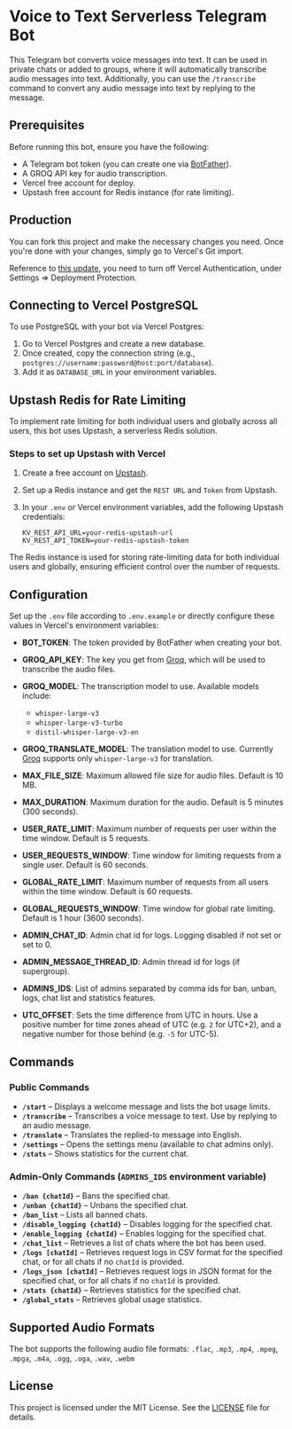 # Voice to Text Serverless Telegram Bot

This Telegram bot converts voice messages into text. It can be used in private chats or added to groups, where it will automatically transcribe audio messages into text. Additionally, you can use the `/transcribe` command to convert any audio message into text by replying to the message.

## Prerequisites

Before running this bot, ensure you have the following:

- A Telegram bot token (you can create one via [BotFather](https://core.telegram.org/bots#botfather)).
- A GROQ API key for audio transcription.
- Vercel free account for deploy.
- Upstash free account for Redis instance (for rate limiting).

## Production

You can fork this project and make the necessary changes you need. Once you're done with your changes, simply go to Vercel's Git import.

Reference to [this update](https://vercel.com/docs/security/deployment-protection#migrating-to-standard-protection), you need to turn off Vercel Authentication, under Settings => Deployment Protection.

## Connecting to Vercel PostgreSQL

To use PostgreSQL with your bot via Vercel Postgres:

1. Go to Vercel Postgres and create a new database.
2. Once created, copy the connection string (e.g., `postgres://username:password@host:port/database`).
3. Add it as `DATABASE_URL` in your environment variables.

## Upstash Redis for Rate Limiting

To implement rate limiting for both individual users and globally across all users, this bot uses Upstash, a serverless Redis solution.

### Steps to set up Upstash with Vercel

1. Create a free account on [Upstash](https://upstash.com/).
2. Set up a Redis instance and get the `REST URL` and `Token` from Upstash.
3. In your `.env` or Vercel environment variables, add the following Upstash credentials:

   ```env
   KV_REST_API_URL=your-redis-upstash-url
   KV_REST_API_TOKEN=your-redis-upstash-token
   ```

The Redis instance is used for storing rate-limiting data for both individual users and globally, ensuring efficient control over the number of requests.

## Configuration

Set up the `.env` file according to `.env.example` or directly configure these values in Vercel's environment variables:

- **BOT_TOKEN**: The token provided by BotFather when creating your bot.
- **GROQ_API_KEY**: The key you get from [Groq](https://groq.com/), which will be used to transcribe the audio files.
- **GROQ_MODEL**: The transcription model to use. Available models include:

  - `whisper-large-v3`
  - `whisper-large-v3-turbo`
  - `distil-whisper-large-v3-en`

- **GROQ_TRANSLATE_MODEL**: The translation model to use. Currently [Groq](https://groq.com/) supports only `whisper-large-v3` for translation.
- **MAX_FILE_SIZE**: Maximum allowed file size for audio files. Default is 10 MB.
- **MAX_DURATION**: Maximum duration for the audio. Default is 5 minutes (300 seconds).
- **USER_RATE_LIMIT**: Maximum number of requests per user within the time window. Default is 5 requests.
- **USER_REQUESTS_WINDOW**: Time window for limiting requests from a single user. Default is 60 seconds.
- **GLOBAL_RATE_LIMIT**: Maximum number of requests from all users within the time window. Default is 60 requests.
- **GLOBAL_REQUESTS_WINDOW**: Time window for global rate limiting. Default is 1 hour (3600 seconds).
- **ADMIN_CHAT_ID**: Admin chat id for logs. Logging disabled if not set or set to 0.
- **ADMIN_MESSAGE_THREAD_ID**: Admin thread id for logs (if supergroup).
- **ADMINS_IDS**: List of admins separated by comma ids for ban, unban, logs, chat list and statistics features.
- **UTC_OFFSET**: Sets the time difference from UTC in hours. Use a positive number for time zones ahead of UTC (e.g. `2` for UTC+2), and a negative number for those behind (e.g. `-5` for UTC-5).

## Commands

### Public Commands

* **`/start`** – Displays a welcome message and lists the bot usage limits.
* **`/transcribe`** – Transcribes a voice message to text. Use by replying to an audio message.
* **`/translate`** – Translates the replied-to message into English.
* **`/settings`** – Opens the settings menu (available to chat admins only).
* **`/stats`** – Shows statistics for the current chat.

### Admin-Only Commands (`ADMINS_IDS` environment variable)

* **`/ban {chatId}`** – Bans the specified chat.
* **`/unban {chatId}`** – Unbans the specified chat.
* **`/ban_list`** – Lists all banned chats.
* **`/disable_logging {chatId}`** – Disables logging for the specified chat.
* **`/enable_logging {chatId}`** – Enables logging for the specified chat.
* **`/chat_list`** – Retrieves a list of chats where the bot has been used.
* **`/logs [chatId]`** – Retrieves request logs in CSV format for the specified chat, or for all chats if no `chatId` is provided.
* **`/logs_json [chatId]`** – Retrieves request logs in JSON format for the specified chat, or for all chats if no `chatId` is provided.
* **`/stats {chatId}`** – Retrieves statistics for the specified chat.
* **`/global_stats`** – Retrieves global usage statistics.

## Supported Audio Formats

The bot supports the following audio file formats: `.flac`, `.mp3`, `.mp4`, `.mpeg`, `.mpga`, `.m4a`, `.ogg`, `.oga`, `.wav`, `.webm`

## License

This project is licensed under the MIT License. See the [LICENSE](LICENSE) file for details.
